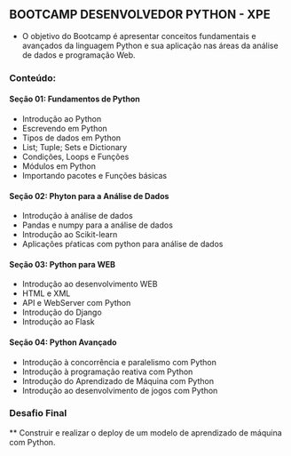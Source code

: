 ## BOOTCAMP DESENVOLVEDOR PYTHON - XPE

* O objetivo do Bootcamp é apresentar conceitos fundamentais e avançados da linguagem Python e sua aplicação nas áreas da análise de dados e programação Web.

### Conteúdo:

#### Seção 01: Fundamentos de Python

* Introdução ao Python
* Escrevendo em Python
* Tipos de dados em Python
* List; Tuple; Sets e Dictionary
* Condições, Loops e Funções
* Módulos em Python
* Importando pacotes e Funções básicas

#### Seção 02: Phyton para a Análise de Dados

* Introdução à análise de dados
* Pandas e numpy para a análise de dados
* Introdução ao Scikit-learn
* Aplicações pŕaticas com python para análise de dados

#### Seção 03: Python para WEB

* Introdução ao desenvolvimento WEB
* HTML e XML
* API e WebServer com Python
* Introdução do Django
* Introdução ao Flask

#### Seção 04: Python Avançado

* Introdução à concorrência e paralelismo com Python
* Introdução à programação reativa com Python
* Introdução do Aprendizado de Máquina com Python
* Introdução ao desenvolvimento de jogos com Python

### Desafio Final

** Construir e realizar o deploy de um modelo de aprendizado de
máquina com Python.

